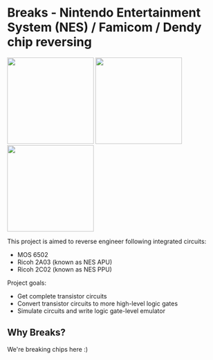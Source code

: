 # Breaks - Nintendo Entertainment System (NES) / Famicom / Dendy chip reversing

<img src="https://github.com/emu-russia/breaks/raw/master/Docs/NES/Books/bnb_6502.jpg" width="200px"> <img src="https://github.com/emu-russia/breaks/raw/master/Docs/NES/Books/bnb_apu.jpg" width="200px"> <img src="https://github.com/emu-russia/breaks/raw/master/Docs/NES/Books/bnb_ppu.jpg" width="200px">

This project is aimed to reverse engineer following integrated circuits:
- MOS 6502
- Ricoh 2A03 (known as NES APU)
- Ricoh 2C02 (known as NES PPU)

Project goals:
- Get complete transistor circuits
- Convert transistor circuits to more high-level logic gates
- Simulate circuits and write logic gate-level emulator

## Why Breaks? 

We're breaking chips here :)
